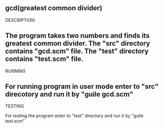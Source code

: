 gcd(greatest common divider)
-----------------------------------------------------------------------------
DESCRIPTION:

The program takes two numbers and finds its greatest common divider.
The "src" directory contains "gcd.scm" file.
The "test" directory contains "test.scm" file.
-----------------------------------------------------------------------------
RUNNING

For running program in user mode enter to "src" direcotory and run it by "guile gcd.scm"
-----------------------------------------------------------------------------
TESTING

For testing the program enter to "test" directory and run it by "guile test.scm"

